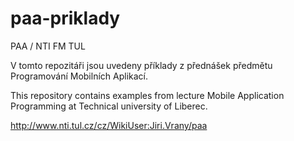paa-priklady
=============
PAA / NTI FM TUL

V tomto repozitáři jsou uvedeny příklady z přednášek předmětu
Programování Mobilních Aplikací.

This repository contains examples from lecture Mobile Application Programming at Technical university of Liberec.

http://www.nti.tul.cz/cz/WikiUser:Jiri.Vrany/paa
